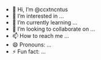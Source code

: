- 👋 Hi, I’m @ccxtncntus
- 👀 I’m interested in ...
- 🌱 I’m currently learning ...
- 💞️ I’m looking to collaborate on ...
- 📫 How to reach me ...
- 😄 Pronouns: ...
- ⚡ Fun fact: ...

<!---
ccxtncntus/ccxtncntus is a ✨ special ✨ repository because its `README.md` (this file) appears on your GitHub profile.
You can click the Preview link to take a look at your changes.
--->
